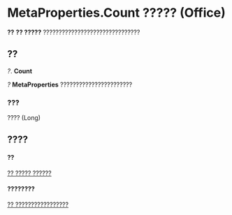 
# MetaProperties.Count ????? (Office)

 **??** **?? ?????** ???????????????????????????????


## ??

 _?_. **Count**

 _?_ **MetaProperties** ???????????????????????


### ???

???? (Long)


## ????


#### ??


[?? ????? ??????](957a6e06-3348-b180-3655-06ffbfb69e12.md)
#### ????????


[?? ?????????????????](http://msdn.microsoft.com/library/0e2efa13-130c-59ad-07ee-8499f502064a%28Office.15%29.aspx)
